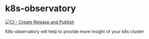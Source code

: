 # k8s-observatory
[![CI - Create Release and Publish](https://github.com/dishantkamble/k8s-observatory/actions/workflows/release-train.yml/badge.svg)](https://github.com/dishantkamble/k8s-observatory/actions/workflows/release-train.yml)

K8s-observatory will help to provide more insight of your k8s cluster
